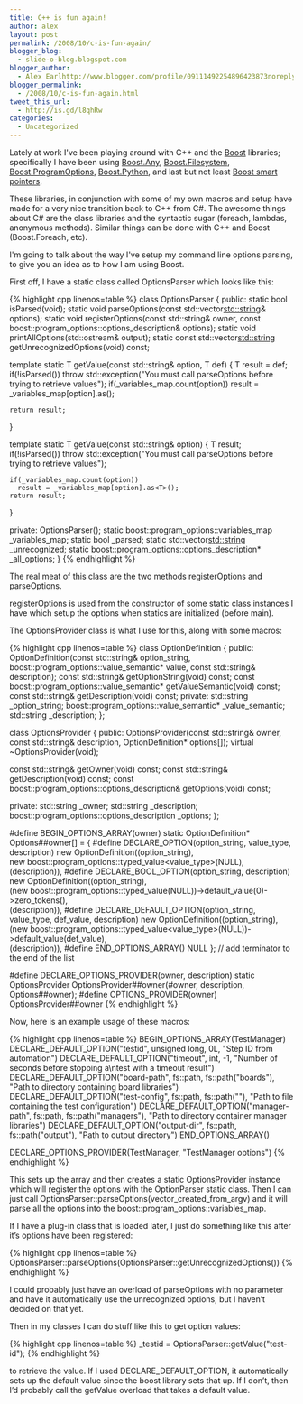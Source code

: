 ```yaml
---
title: C++ is fun again!
author: alex
layout: post
permalink: /2008/10/c-is-fun-again/
blogger_blog:
  - slide-o-blog.blogspot.com
blogger_author:
  - Alex Earlhttp://www.blogger.com/profile/09111492254896423873noreply@blogger.com
blogger_permalink:
  - /2008/10/c-is-fun-again.html
tweet_this_url:
  - http://is.gd/l8qhRw
categories:
  - Uncategorized
---
```

Lately at work I've been playing around with C++ and the [Boost][1] libraries; specifically I have been using [Boost.Any][2], [Boost.Filesystem][3], [Boost.ProgramOptions][4], [Boost.Python][5], and last but not least [Boost smart pointers][6].

These libraries, in conjunction with some of my own macros and setup have made for a very nice transition back to C++ from C#. The awesome things about C# are the class libraries and the syntactic sugar (foreach, lambdas, anonymous methods). Similar things can be done with C++ and Boost (Boost.Foreach, etc). 

I'm going to talk about the way I've setup my command line options parsing, to give you an idea as to how I am using Boost.

First off, I have a static class called OptionsParser which looks like this:

{% highlight cpp linenos=table %}
class OptionsParser 
{
public:
  static bool isParsed(void);
  static void parseOptions(const std::vector<std::string>& options);
  static void registerOptions(const std::string& owner, const boost::program_options::options_description& options);
  static void printAllOptions(std::ostream& output);
  static const std::vector<std::string> getUnrecognizedOptions(void) const;

  template<class T>
  static T getValue(const std::string& option, T def)
  {
    T result = def;
    if(!isParsed())
      throw std::exception("You must call parseOptions before trying to retrieve values");
    if(_variables_map.count(option))
      result = _variables_map[option].as<T>();

    return result;
  }

  template<class T>
  static T getValue(const std::string& option)
  {
    T result;
    if(!isParsed())
      throw std::exception("You must call parseOptions before trying to retrieve values");

    if(_variables_map.count(option))
      result = _variables_map[option].as<T>();
    return result;
  }

private:
  OptionsParser();
  static boost::program_options::variables_map _variables_map;
  static bool _parsed;
  static std::vector<std::string> _unrecognized;
  static boost::program_options::options_description* _all_options;
}
{% endhighlight %}

The real meat of this class are the two methods registerOptions and parseOptions.

registerOptions is used from the constructor of some static class instances I have which setup the options when statics are initialized (before main).

The OptionsProvider class is what I use for this, along with some macros:

{% highlight cpp linenos=table %}
class OptionDefinition
{
public:
  OptionDefinition(const std::string& option_string, boost::program_options::value_semantic* value, const std::string& description);
  const std::string& getOptionString(void) const;
  const boost::program_options::value_semantic* getValueSemantic(void) const;
  const std::string& getDescription(void) const;
private:
  std::string _option_string;
  boost::program_options::value_semantic* _value_semantic;
  std::string _description;
};

class OptionsProvider
{
public:
  OptionsProvider(const std::string& owner, const std::string& description, OptionDefinition* options[]);
  virtual ~OptionsProvider(void);

  const std::string& getOwner(void) const;
  const std::string& getDescription(void) const;
  const boost::program_options::options_description& getOptions(void) const;

private:
  std::string _owner;
  std::string _description;
  boost::program_options::options_description _options;
};

#define BEGIN_OPTIONS_ARRAY(owner) static OptionDefinition* Options##owner[] = {
#define DECLARE_OPTION(option_string, value_type, description) new OptionDefinition((option_string), \
  new boost::program_options::typed_value<value_type>(NULL), \
  (description)),
#define DECLARE_BOOL_OPTION(option_string, description)   new OptionDefinition((option_string), \
  (new boost::program_options::typed_value<bool>(NULL))->default_value(0)->zero_tokens(), \
  (description)),
#define DECLARE_DEFAULT_OPTION(option_string, value_type, def_value, description) new OptionDefinition((option_string), \
  (new boost::program_options::typed_value<value_type>(NULL))->default_value(def_value), \
  (description)),
#define END_OPTIONS_ARRAY()  NULL };   // add terminator to the end of the list

#define DECLARE_OPTIONS_PROVIDER(owner, description) static OptionsProvider OptionsProvider##owner(#owner, description, Options##owner);
#define OPTIONS_PROVIDER(owner) OptionsProvider##owner
{% endhighlight %}

Now, here is an example usage of these macros:

{% highlight cpp linenos=table %}
BEGIN_OPTIONS_ARRAY(TestManager)
  DECLARE_DEFAULT_OPTION("testid", unsigned long, 0L, "Step ID from automation")
  DECLARE_DEFAULT_OPTION("timeout", int, -1, "Number of seconds before stopping a\ntest with a timeout result")
  DECLARE_DEFAULT_OPTION("board-path", fs::path, fs::path("boards"), "Path to directory containing board libraries")
  DECLARE_DEFAULT_OPTION("test-config", fs::path, fs::path(""), "Path to file containing the test configuration")
  DECLARE_DEFAULT_OPTION("manager-path", fs::path, fs::path("managers"), "Path to directory container manager libraries")
  DECLARE_DEFAULT_OPTION("output-dir", fs::path, fs::path("output"), "Path to output directory")
END_OPTIONS_ARRAY()

DECLARE_OPTIONS_PROVIDER(TestManager, "TestManager options")
{% endhighlight %}

This sets up the array and then creates a static OptionsProvider instance which will register the options with the OptionParser static class. Then I can just call OptionsParser::parseOptions(vector\_created\_from\_argv) and it will parse all the options into the boost::program\_options::variables_map.

If I have a plug-in class that is loaded later, I just do something like this after it&#8217;s options have been registered:

{% highlight cpp linenos=table %}
OptionsParser::parseOptions(OptionsParser::getUnrecognizedOptions())
{% endhighlight %}

I could probably just have an overload of parseOptions with no parameter and have it automatically use the unrecognized options, but I haven&#8217;t decided on that yet. 

Then in my classes I can do stuff like this to get option values:

{% highlight cpp linenos=table %}
_testid = OptionsParser::getValue<int>("test-id");
{% endhighlight %}

to retrieve the value. If I used DECLARE\_DEFAULT\_OPTION, it automatically sets up the default value since the boost library sets that up. If I don&#8217;t, then I&#8217;d probably call the getValue overload that takes a default value.

 [1]: http://www.boost.org/
 [2]: http://www.boost.org/doc/libs/1_36_0/doc/html/any.html
 [3]: http://www.boost.org/doc/libs/1_36_0/libs/filesystem/doc/index.htm
 [4]: http://www.boost.org/doc/libs/1_36_0/doc/html/program_options.html
 [5]: http://www.boost.org/doc/libs/1_36_0/libs/python/doc/index.html
 [6]: http://www.boost.org/doc`/libs/1_36_0/libs/smart_ptr/smart_ptr.htm
